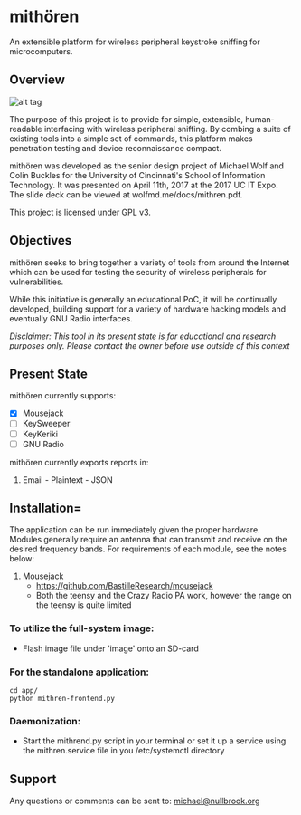 # mithören
An extensible platform for wireless peripheral keystroke sniffing for microcomputers.

## Overview
![alt tag](https://raw.githubusercontent.com/wolfmd/mith-ren/master/mithren_logo.png)

The purpose of this project is to provide for simple, extensible, human-readable interfacing with wireless peripheral sniffing. By combing a suite of existing tools into a simple set of commands, this platform makes penetration testing and device reconnaissance compact.

mithören was developed as the senior design project of Michael Wolf and Colin Buckles for the University of Cincinnati's School of Information Technology. It was presented on April 11th, 2017 at the 2017 UC IT Expo. The slide deck can be viewed at wolfmd.me/docs/mithren.pdf.

This project is licensed under GPL v3.

## Objectives
mithören seeks to bring together a variety of tools from around the Internet which can be used for testing the security of wireless peripherals for vulnerabilities.

While this initiative is generally an educational PoC, it will be continually developed, building support for a variety of hardware hacking models and eventually GNU Radio interfaces.

*Disclaimer: This tool in its present state is for educational and research purposes only. Please contact the owner before use outside of this context*

## Present State
mithören currently supports:
  - [x] Mousejack
  - [ ] KeySweeper
  - [ ] KeyKeriki
  - [ ] GNU Radio

mithören currently exports reports in:
  1. Email
    - Plaintext
    - JSON

## Installation=
The application can be run immediately given the proper hardware. Modules generally require an antenna that can transmit and receive on the desired frequency bands. For requirements of each module, see the notes below:
 1. Mousejack
    - https://github.com/BastilleResearch/mousejack
    - Both the teensy and the Crazy Radio PA work, however the range on the teensy is quite limited

### To utilize the full-system image:
 - Flash image file under 'image' onto an SD-card

### For the standalone application:
```
cd app/
python mithren-frontend.py
```

### Daemonization:
 - Start the mithrend.py script in your terminal or set it up a service using the mithren.service file in you /etc/systemctl directory

## Support
Any questions or comments can be sent to:
michael@nullbrook.org
